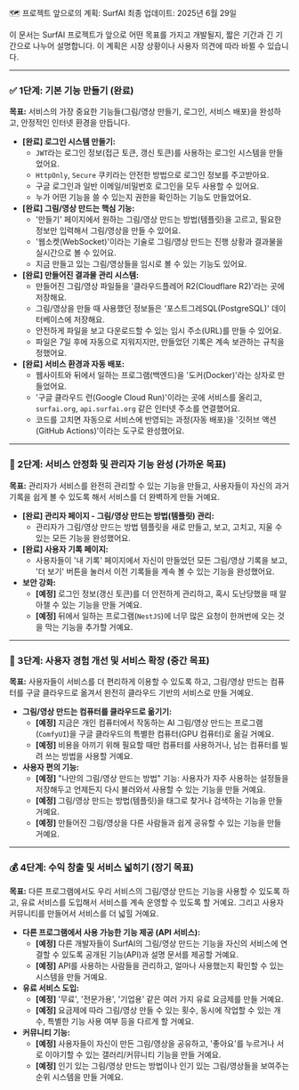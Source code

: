 🗺️ 프로젝트 앞으로의 계획: SurfAI
최종 업데이트: 2025년 6월 29일

이 문서는 SurfAI 프로젝트가 앞으로 어떤 목표를 가지고 개발될지, 짧은 기간과 긴 기간으로 나누어 설명합니다. 이 계획은 시장 상황이나 사용자 의견에 따라 바뀔 수 있습니다.

---

### ✅ 1단계: 기본 기능 만들기 (완료)

**목표:** 서비스의 가장 중요한 기능들(그림/영상 만들기, 로그인, 서비스 배포)을 완성하고, 안정적인 인터넷 환경을 만듭니다.

-   **[완료] 로그인 시스템 만들기:**
    -   `JWT`라는 로그인 정보(접근 토큰, 갱신 토큰)를 사용하는 로그인 시스템을 만들었어요.
    -   `HttpOnly`, `Secure` 쿠키라는 안전한 방법으로 로그인 정보를 주고받아요.
    -   구글 로그인과 일반 이메일/비밀번호 로그인을 모두 사용할 수 있어요.
    -   누가 어떤 기능을 쓸 수 있는지 권한을 확인하는 기능도 만들었어요.
-   **[완료] 그림/영상 만드는 핵심 기능:**
    -   '만들기' 페이지에서 원하는 그림/영상 만드는 방법(템플릿)을 고르고, 필요한 정보만 입력해서 그림/영상을 만들 수 있어요.
    -   '웹소켓(WebSocket)'이라는 기술로 그림/영상 만드는 진행 상황과 결과물을 실시간으로 볼 수 있어요.
    -   지금 만들고 있는 그림/영상들을 임시로 볼 수 있는 기능도 있어요.
-   **[완료] 만들어진 결과물 관리 시스템:**
    -   만들어진 그림/영상 파일들을 '클라우드플레어 R2(Cloudflare R2)'라는 곳에 저장해요.
    -   그림/영상을 만들 때 사용했던 정보들은 '포스트그레SQL(PostgreSQL)' 데이터베이스에 저장해요.
    -   안전하게 파일을 보고 다운로드할 수 있는 임시 주소(URL)를 만들 수 있어요.
    -   파일은 7일 후에 자동으로 지워지지만, 만들었던 기록은 계속 보관하는 규칙을 정했어요.
-   **[완료] 서비스 환경과 자동 배포:**
    -   웹사이트와 뒤에서 일하는 프로그램(백엔드)을 '도커(Docker)'라는 상자로 만들었어요.
    -   '구글 클라우드 런(Google Cloud Run)'이라는 곳에 서비스를 올리고, `surfai.org`, `api.surfai.org` 같은 인터넷 주소를 연결했어요.
    -   코드를 고치면 자동으로 서비스에 반영되는 과정(자동 배포)을 '깃허브 액션(GitHub Actions)'이라는 도구로 완성했어요.

---

### 🚀 2단계: 서비스 안정화 및 관리자 기능 완성 (가까운 목표)

**목표:** 관리자가 서비스를 완전히 관리할 수 있는 기능을 만들고, 사용자들이 자신의 과거 기록을 쉽게 볼 수 있도록 해서 서비스를 더 완벽하게 만들 거예요.

-   **[완료] 관리자 페이지 - 그림/영상 만드는 방법(템플릿) 관리:**
    -   관리자가 그림/영상 만드는 방법 템플릿을 새로 만들고, 보고, 고치고, 지울 수 있는 모든 기능을 완성했어요.
-   **[완료] 사용자 기록 페이지:**
    -   사용자들이 '내 기록' 페이지에서 자신이 만들었던 모든 그림/영상 기록을 보고, '더 보기' 버튼을 눌러서 이전 기록들을 계속 볼 수 있는 기능을 완성했어요.
-   **보안 강화:**
    -   **[예정]** 로그인 정보(갱신 토큰)를 더 안전하게 관리하고, 혹시 도난당했을 때 알아챌 수 있는 기능을 만들 거예요.
    -   **[예정]** 뒤에서 일하는 프로그램(`NestJS`)에 너무 많은 요청이 한꺼번에 오는 것을 막는 기능을 추가할 거예요.

---

### 🌟 3단계: 사용자 경험 개선 및 서비스 확장 (중간 목표)

**목표:** 사용자들이 서비스를 더 편리하게 이용할 수 있도록 하고, 그림/영상 만드는 컴퓨터를 구글 클라우드로 옮겨서 완전히 클라우드 기반의 서비스로 만들 거예요.

-   **그림/영상 만드는 컴퓨터를 클라우드로 옮기기:**
    -   **[예정]** 지금은 개인 컴퓨터에서 작동하는 AI 그림/영상 만드는 프로그램(`ComfyUI`)을 구글 클라우드의 특별한 컴퓨터(GPU 컴퓨터)로 옮길 거예요.
    -   **[예정]** 비용을 아끼기 위해 필요할 때만 컴퓨터를 사용하거나, 남는 컴퓨터를 빌려 쓰는 방법을 사용할 거예요.
-   **사용자 편의 기능:**
    -   **[예정]** "나만의 그림/영상 만드는 방법" 기능: 사용자가 자주 사용하는 설정들을 저장해두고 언제든지 다시 불러와서 사용할 수 있는 기능을 만들 거예요.
    -   **[예정]** 그림/영상 만드는 방법(템플릿)을 태그로 찾거나 검색하는 기능을 만들 거예요.
    -   **[예정]** 만들어진 그림/영상을 다른 사람들과 쉽게 공유할 수 있는 기능을 만들 거예요.

---

### 💰 4단계: 수익 창출 및 서비스 넓히기 (장기 목표)

**목표:** 다른 프로그램에서도 우리 서비스의 그림/영상 만드는 기능을 사용할 수 있도록 하고, 유료 서비스를 도입해서 서비스를 계속 운영할 수 있도록 할 거예요. 그리고 사용자 커뮤니티를 만들어서 서비스를 더 넓힐 거예요.

-   **다른 프로그램에서 사용 가능한 기능 제공 (API 서비스):**
    -   **[예정]** 다른 개발자들이 SurfAI의 그림/영상 만드는 기능을 자신의 서비스에 연결할 수 있도록 공개된 기능(API)과 설명 문서를 제공할 거예요.
    -   **[예정]** API를 사용하는 사람들을 관리하고, 얼마나 사용했는지 확인할 수 있는 시스템을 만들 거예요.
-   **유료 서비스 도입:**
    -   **[예정]** '무료', '전문가용', '기업용' 같은 여러 가지 유료 요금제를 만들 거예요.
    -   **[예정]** 요금제에 따라 그림/영상 만들 수 있는 횟수, 동시에 작업할 수 있는 개수, 특별한 기능 사용 여부 등을 다르게 할 거예요.
-   **커뮤니티 기능:**
    -   **[예정]** 사용자들이 자신이 만든 그림/영상을 공유하고, '좋아요'를 누르거나 서로 이야기할 수 있는 갤러리/커뮤니티 기능을 만들 거예요.
    -   **[예정]** 인기 있는 그림/영상 만드는 방법이나 인기 있는 그림/영상들을 보여주는 순위 시스템을 만들 거예요.